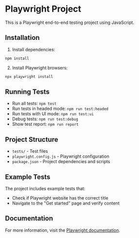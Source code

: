 # Playwright Project

This is a Playwright end-to-end testing project using JavaScript.

## Installation

1. Install dependencies:
```bash
npm install
```

2. Install Playwright browsers:
```bash
npx playwright install
```

## Running Tests

- Run all tests: `npm test`
- Run tests in headed mode: `npm run test:headed`
- Run tests with UI mode: `npm run test:ui`
- Debug tests: `npm run test:debug`
- Show test report: `npm run report`

## Project Structure

- `tests/` - Test files
- `playwright.config.js` - Playwright configuration
- `package.json` - Project dependencies and scripts

## Example Tests

The project includes example tests that:
- Check if Playwright website has the correct title
- Navigate to the "Get started" page and verify content

## Documentation

For more information, visit the [Playwright documentation](https://playwright.dev/docs/intro).
